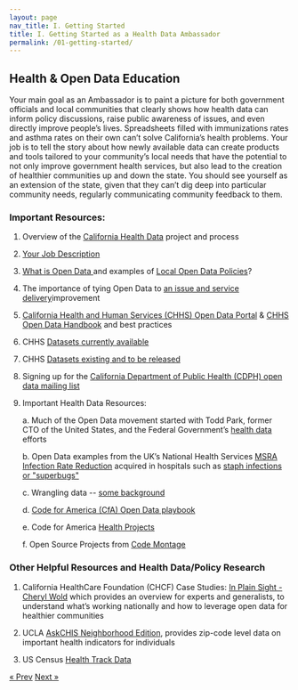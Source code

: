 ```yaml
---
layout: page
nav_title: I. Getting Started
title: I. Getting Started as a Health Data Ambassador
permalink: /01-getting-started/
---
```


## Health & Open Data Education

Your main goal as an Ambassador is to paint a picture for both government officials and local communities that clearly shows how health data can inform policy discussions, raise public awareness of issues, and even directly improve people’s lives. Spreadsheets filled with immunizations rates and asthma rates on their own can’t solve California’s health problems. Your job is to tell the story about how newly available data can create products and tools tailored to your community’s local needs that have the potential to not only improve government health services, but also lead to the creation of healthier communities up and down the state. You should see yourself as an extension of the state, given that they can’t dig deep into particular community needs, regularly communicating community feedback to them.

### Important Resources:

1. Overview of the [California Health Data](http://cahealthdata.org/) project and process

2. [Your Job Description](https://docs.google.com/document/d/1C_e1YRuEi0UgiRtQh5P2-UzGhznXK4t7YFikGQcVl3Y/edit)

3. [What is Open Data ](http://www.govtech.com/data/Got-Data-Make-it-Open-Data-with-These-Tips.html)and examples of [Local Open Data Policies](http://sunlightfoundation.com/policy/local/)?

4. The importance of tying Open Data to [an issue and service delivery](http://www.govtech.com/data/3-Ways-Cities-Can-Grow-Open-Data-Projects.html)improvement

5. [California Health and Human Services (CHHS) Open Data Portal](https://chhs.data.ca.gov/) & [CHHS Open Data Handbook](http://chhsopendata.github.io/) and best practices

6. CHHS [Datasets currently available](https://chhs.data.ca.gov/browse)

7. CHHS [Datasets existing and to be released](https://docs.google.com/document/d/14ZfqHQcEdMr703VROcDva7ozVEeR214AeVH2uVqh0pQ/edit#heading=h.6jy2ftm2f811)

8. Signing up for the [California Department of Public Health (CDPH) open data mailing list](http://apps.cdph.ca.gov/listsubscribe/default.aspx?list=cdphopendata)

9. Important Health Data Resources:

    a. Much of the Open Data movement started with Todd Park, former CTO of the United States, and the Federal Government’s [health data](http://www.theatlantic.com/technology/archive/2011/06/can-todd-park-revolutionize-the-health-care-industry/239708/) efforts

    b. Open Data examples from the UK’s National Health Services [MSRA Infection Rate Reduction](https://www.capgemini-consulting.com/resource-file-access/resource/pdf/opendata_pov_6feb.pdf) acquired in hospitals such as [staph infections or "superbugs" ](http://www.nhs.uk/news/2012/05may/Pages/mrsa-hospital-acquired-infection-rates.aspx)

    c. Wrangling data -- [some background](http://radar.oreilly.com/2015/01/lessons-from-next-generation-data-wrangling-tools.html)

    d. [Code for America (CfA) Open Data playbook](https://www.codeforamerica.org/governments/principles/open-data/)

    e. Code for America [Health Projects](http://www.codeforamerica.org/blog/category/health-2/)

    f. Open Source Projects from [Code Montage](https://www.codemontage.com/projects)

### Other Helpful Resources and Health Data/Policy Research

1. California HealthCare Foundation (CHCF) Case Studies: [In Plain Sight - Cheryl Wold](http://www.chcf.org/programs/marketmonitor/open-data/introduction) which provides an overview for experts and generalists, to understand what’s working nationally and how to leverage open data for healthier communities

2. UCLA [AskCHIS Neighborhood Edition](http://askchisne.ucla.edu/ask/SitePages/Login.aspx?ReturnUrl=%2fask%2f_layouts%2fAuthenticate.aspx%3fSource%3d%252Fask%252F%255Flayouts%252Fne%252Fdashboard%252Easpx&Source=%2Fask%2F_layouts%2Fne%2Fdashboard%2Easpx), provides zip-code level data on important health indicators for individuals

3. US Census [Health Track Data](http://www.census.gov/topics/health/data.html)

<!-- Pagination -->
<div class="pagination">
  <a class="pagination-item older" href="/">&laquo; Prev</a>
  <a class="pagination-item newer" href="/02-use-cases">Next &raquo;</a>
</div>
